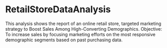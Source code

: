 # RetailStoreDataAnalysis

This analysis shows the report of an online retail store, targeted marketing strategy to Boost Sales Among High-Converting Demographics.
Objective: To increase sales by focusing marketing efforts on the most responsive demographic segments based on past purchasing data.
